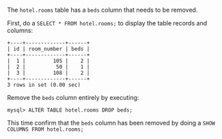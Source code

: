 The `hotel.rooms` table has a `beds` column that needs to be removed. 

First, do a `SELECT * FROM hotel.rooms;` to display the table records and columns: 

```
+----+-------------+------+
| id | room_number | beds |
+----+-------------+------+
|  1 |         105 |    2 |
|  2 |          50 |    1 |
|  3 |         108 |    2 |
+----+-------------+------+
3 rows in set (0.00 sec)
```

Remove the `beds` column entirely by executing: 

```
mysql> ALTER TABLE hotel.rooms DROP beds;
```

This time confirm that the `beds` column has been removed by doing a `SHOW COLUMNS FROM hotel.rooms;`